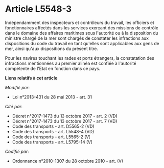 # Article L5548-3

Indépendamment des inspecteurs et contrôleurs du travail, les officiers et fonctionnaires affectés dans les services exerçant
des missions de contrôle dans le domaine des affaires maritimes sous l'autorité ou à la disposition du ministre chargé de la
mer sont chargés de constater les infractions aux dispositions du code du travail en tant qu'elles sont applicables aux gens
de mer, ainsi qu'aux dispositions du présent titre.

Pour les navires touchant les rades et ports étrangers, la constatation des infractions mentionnées au premier alinéa est
confiée à l'autorité compétente de l'Etat en fonction dans ce pays.

**Liens relatifs à cet article**

_Modifié par_:

  - Loi n°2013-431 du 28 mai 2013 - art. 31

_Cité par_:

  - Décret n°2017-1473 du 13 octobre 2017 - art. 2 (VD)
  - Décret n°2017-1473 du 13 octobre 2017 - art. 7 (VD)
  - Code des transports - art. D5565-2 (VD)
  - Code des transports - art. L5548-4 (VD)
  - Code des transports - art. L5565-2 (V)
  - Code des transports - art. L5795-14 (V)

_Codifié par_:

  - Ordonnance n°2010-1307 du 28 octobre 2010 - art. (V)
